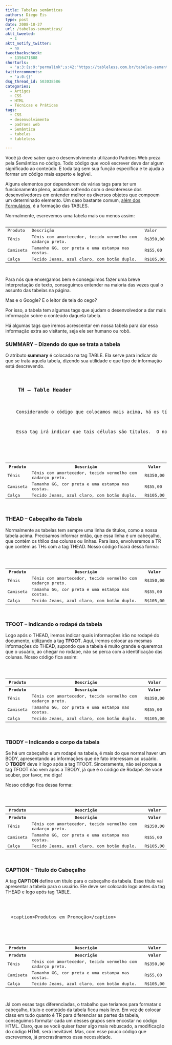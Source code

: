 ```yaml
---
title: Tabelas semânticas
authors: Diego Eis
type: post
date: 2008-10-27
url: /tabelas-semanticas/
aktt_tweeted:
  - 1
aktt_notify_twitter:
  - no
tweetbackscheck:
  - 1356471808
shorturls:
  - 'a:3:{s:9:"permalink";s:42:"https://tableless.com.br/tabelas-semanticas";s:7:"tinyurl";s:26:"https://tinyurl.com/3mswgau";s:4:"isgd";s:19:"https://is.gd/ZXl31A";}'
twittercomments:
  - 'a:0:{}'
dsq_thread_id: 503038586
categories:
  - Artigos
  - CSS
  - HTML
  - Técnicas e Práticas
tags:
  - CSS
  - desenvolvimento
  - padroes web
  - Semântica
  - tabelas
  - tableless

---
```

Você já deve saber que o desenvolvimento utilizando Padrões Web preza pela Semântica no código. Todo código que você escrever deve dar algum significado ao conteúdo. E toda tag sem sua função específica e te ajuda a formar um código mais esperto e legível.
  
Alguns elementos por dependerem de várias tags para ter um funcionamento pleno, acabam sofrendo com o desinteresse dos desenvolvedores em entender melhor os diversos objetos que compoem um determinado elemento. Um caso bastante comum, [além dos Formulários][1], é a formação das TABLES.<!--more-->


  
Normalmente, escrevemos uma tabela mais ou menos assim:

<pre lang="html" line="1"><table>
  <tr>
    <td>
      Produto
    </td>
    
    
    <td>
      Descrição
    </td>
    
    
    <td>
      Valor
    </td>
    
  </tr>
  
  
  <tr>
    <td>
      Tênis
    </td>
    
    
    <td>
      Tênis com amortecedor, tecido vermelho com cadarço preto.
    </td>
    
    
    <td>
      R$350,00
    </td>
    
  </tr>
  
  
  <tr>
    <td>
      Camiseta
    </td>
    
    
    <td>
      Tamanho GG, cor preta e uma estampa nas costas.
    </td>
    
    
    <td>
      R$55,00
    </td>
    
  </tr>
  
  
  <tr>
    <td>
      Calça
    </td>
    
    
    <td>
      Tecido Jeans, azul claro, com botão duplo.
    </td>
    
    
    <td>
      R$105,00
    </td>
    
  </tr>
  
</table>
</pre>

Para nós que enxergamos bem e conseguimos fazer uma breve interpretação de texto, conseguimos entender na maioria das vezes qual o assunto das tabelas na página.

Mas e o Google? E o leitor de tela do cego?

Por isso, a tabela tem algumas tags que ajudam o desenvolvedor a dar mais informação sobre o conteúdo daquela tabela.

Há algumas tags que iremos acrescentar em nossa tabela para dar essa informação extra ao visitante, seja ele ser humano ou robô.

### SUMMARY &#8211; Dizendo do que se trata a tabela

O atributo **summary** é colocado na tag TABLE. Ela serve para indicar do que se trata aquela tabela, dizendo sua utilidade e que tipo de informação está descrevendo.

<pre lang="html" line="1"><table summary="Lista de produtos em promoção">
  </pre>
  
  
  <h3>
    TH &#8211; Table Header
  </h3>
  
  
  <p>
    Considerando o código que colocamos mais acima, há os títulos de células PRODUTO, DESCRIÇÃO e VALOR. Esses títulos, devem ser destacados como título, não apenas modificando seu visual pelo CSS, mas também destacando-os pelo código. Para fazermos isso, iremos utizar a tag TH.
  </p>
  
  
  <p>
    Essa tag irá indicar que tais células são títulos.  O nosso código ficará assim:
  </p>
  
  
  <pre lang="html" line="1">


<table summary="Lista de produtos em promoção">
  <tr>
    <th>
      Produto
    </th>
    
    
    <th>
      Descrição
    </th>
    
    
    <th>
      Valor
    </th>
    
  </tr>
  
  
  <tr>
    <td>
      Tênis
    </td>
    
    
    <td>
      Tênis com amortecedor, tecido vermelho com cadarço preto.
    </td>
    
    
    <td>
      R$350,00
    </td>
    
  </tr>
  
  
  <tr>
    <td>
      Camiseta
    </td>
    
    
    <td>
      Tamanho GG, cor preta e uma estampa nas costas.
    </td>
    
    
    <td>
      R$55,00
    </td>
    
  </tr>
  
  
  <tr>
    <td>
      Calça
    </td>
    
    
    <td>
      Tecido Jeans, azul claro, com botão duplo.
    </td>
    
    
    <td>
      R$105,00
    </td>
    
  </tr>
  
</table>
</pre>
  
  
  <h3>
    THEAD &#8211; Cabeçalho da Tabela
  </h3>
  
  
  <p>
    Normalmente as tabelas tem sempre uma linha de títulos, como a nossa tabela acima. Precisamos informar então, que essa linha é um cabeçalho, que contém os títilos das colunas ou linhas. Para isso, envolveremos a TR que contém as THs com a tag THEAD. Nosso código ficará dessa forma:
  </p>
  
  
  <pre lang="html" line="1">


<table summary="Lista de produtos em promoção">
  
  
  
  <tr>
    <th>
      Produto
    </th>
    
    
    <th>
      Descrição
    </th>
    
    
    <th>
      Valor
    </th>
    
  </tr>
  
  
  
  <tr>
    <td>
      Tênis
    </td>
    
    
    <td>
      Tênis com amortecedor, tecido vermelho com cadarço preto.
    </td>
    
    
    <td>
      R$350,00
    </td>
    
  </tr>
  
  
  <tr>
    <td>
      Camiseta
    </td>
    
    
    <td>
      Tamanho GG, cor preta e uma estampa nas costas.
    </td>
    
    
    <td>
      R$55,00
    </td>
    
  </tr>
  
  
  <tr>
    <td>
      Calça
    </td>
    
    
    <td>
      Tecido Jeans, azul claro, com botão duplo.
    </td>
    
    
    <td>
      R$105,00
    </td>
    
  </tr>
  
</table>
</pre>
  
  
  <h3>
    TFOOT &#8211; Indicando o rodapé da tabela
  </h3>
  
  
  <p>
    Logo após o THEAD, iremos indicar quais informações irão no rodapé do documento, utilizando a tag <strong>TFOOT</strong>. Aqui, iremos colocar as mesmas informações do THEAD, supondo que a tabela é muito grande e queremos que o usuário, ao chegar no rodape, não se perca com a identificação das colunas. Nosso código fica assim:
  </p>
  
  
  <pre lang="html" line="1">


<table summary="Lista de produtos em promoção">
  
  
  
  <tr>
    <th>
      Produto
    </th>
    
    
    <th>
      Descrição
    </th>
    
    
    <th>
      Valor
    </th>
    
  </tr>
  
  
  
  
  <tr>
    <th>
      Produto
    </th>
    
    
    <th>
      Descrição
    </th>
    
    
    <th>
      Valor
    </th>
    
  </tr>
  
  
  
  <tr>
    <td>
      Tênis
    </td>
    
    
    <td>
      Tênis com amortecedor, tecido vermelho com cadarço preto.
    </td>
    
    
    <td>
      R$350,00
    </td>
    
  </tr>
  
  
  <tr>
    <td>
      Camiseta
    </td>
    
    
    <td>
      Tamanho GG, cor preta e uma estampa nas costas.
    </td>
    
    
    <td>
      R$55,00
    </td>
    
  </tr>
  
  
  <tr>
    <td>
      Calça
    </td>
    
    
    <td>
      Tecido Jeans, azul claro, com botão duplo.
    </td>
    
    
    <td>
      R$105,00
    </td>
    
  </tr>
  
</table>
</pre>
  
  
  <h3>
    TBODY &#8211; Indicando o corpo da tabela
  </h3>
  
  
  <p>
    Se há um cabeçalho e um rodapé na tabela, é mais do que normal haver um BODY, apresentando as informações que de fato interessam ao usuário.<br />
    O <strong>TBODY</strong> deve ir logo após a tag TFOOT. Sinceramente, não sei porque a tag TFOOT não vem após a TBODY, já que é o código de Rodapé. Se você souber, por favor, me diga!
  </p>
  
  
  <p>
    Nosso código fica dessa forma:
  </p>
  
  
  <pre lang="html" line="1">


<table summary="Lista de produtos em promoção">
  
  
  
  <tr>
    <th>
      Produto
    </th>
    
    
    <th>
      Descrição
    </th>
    
    
    <th>
      Valor
    </th>
    
  </tr>
  
  
  
  
  <tr>
    <th>
      Produto
    </th>
    
    
    <th>
      Descrição
    </th>
    
    
    <th>
      Valor
    </th>
    
  </tr>
  
  
  
  
  <tr>
    <td>
      Tênis
    </td>
    
    
    <td>
      Tênis com amortecedor, tecido vermelho com cadarço preto.
    </td>
    
    
    <td>
      R$350,00
    </td>
    
  </tr>
  
  
  <tr>
    <td>
      Camiseta
    </td>
    
    
    <td>
      Tamanho GG, cor preta e uma estampa nas costas.
    </td>
    
    
    <td>
      R$55,00
    </td>
    
  </tr>
  
  
  <tr>
    <td>
      Calça
    </td>
    
    
    <td>
      Tecido Jeans, azul claro, com botão duplo.
    </td>
    
    
    <td>
      R$105,00
    </td>
    
  </tr>
  
  
</table>
</pre>
  
  
  <h3>
    CAPTION &#8211; Título do Cabeçalho
  </h3>
  
  
  <p>
    A tag <strong>CAPTION</strong> define um título para o cabeçalho da tabela. Esse título vai apresentar a tabela para o usuário. Ele deve ser colocado logo antes da tag THEAD e logo após tag TABLE.
  </p>
  
  
  <pre lang="html" line="1">


<table summary="Lista de produtos em promoção">
  &lt;caption>Produtos em Promoção&lt;/caption>
  
  
  
  <tr>
    <th>
      Produto
    </th>
    
    
    <th>
      Descrição
    </th>
    
    
    <th>
      Valor
    </th>
    
  </tr>
  
  
  
  
  <tr>
    <th>
      Produto
    </th>
    
    
    <th>
      Descrição
    </th>
    
    
    <th>
      Valor
    </th>
    
  </tr>
  
  
  
  
  <tr>
    <td>
      Tênis
    </td>
    
    
    <td>
      Tênis com amortecedor, tecido vermelho com cadarço preto.
    </td>
    
    
    <td>
      R$350,00
    </td>
    
  </tr>
  
  
  <tr>
    <td>
      Camiseta
    </td>
    
    
    <td>
      Tamanho GG, cor preta e uma estampa nas costas.
    </td>
    
    
    <td>
      R$55,00
    </td>
    
  </tr>
  
  
  <tr>
    <td>
      Calça
    </td>
    
    
    <td>
      Tecido Jeans, azul claro, com botão duplo.
    </td>
    
    
    <td>
      R$105,00
    </td>
    
  </tr>
  
  
</table>
</pre>
  
  
  <p>
    Já com essas tags diferenciadas, o trabalho que teríamos para formatar o cabeçalho, título e conteúdo da tabela ficou mais leve. Em vez de colocar class em tudo quanto é TR para diferenciar as partes da tabela, conseguimos formatar cada um desses grupos sem encostar no código HTML. Claro, que se você quiser fazer algo mais rebuscado, a modificação do código HTML será inevitável. Mas, com esse pouco código que escrevemos, já procrastinamos essa necessidade.
  </p>

 [1]: https://tableless.com.br/formulario-basico-em-8-minutos